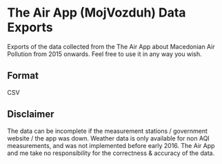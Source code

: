 # The Air App (MojVozduh) Data Exports
Exports of the data collected from the The Air App about Macedonian Air Pollution from 2015 onwards.
Feel free to use it in any way you wish.

## Format
CSV

## Disclaimer
The data can be incomplete if the measurement stations / government website / the app was down.
Weather data is only available for non AQI measurements, and was not implemented before early 2016.
The Air App and me take no responsibility for the correctness & accuracy of the data.
